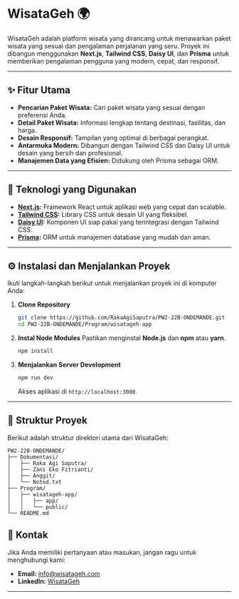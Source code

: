 # WisataGeh 🌍

WisataGeh adalah platform wisata yang dirancang untuk menawarkan paket wisata yang sesuai dan pengalaman perjalanan yang seru. Proyek ini dibangun menggunakan **Next.js**, **Tailwind CSS**, **Daisy UI**, dan **Prisma** untuk memberikan pengalaman pengguna yang modern, cepat, dan responsif.

---

## ✨ Fitur Utama
- **Pencarian Paket Wisata:** Cari paket wisata yang sesuai dengan preferensi Anda.
- **Detail Paket Wisata:** Informasi lengkap tentang destinasi, fasilitas, dan harga.
- **Desain Responsif:** Tampilan yang optimal di berbagai perangkat.
- **Antarmuka Modern:** Dibangun dengan Tailwind CSS dan Daisy UI untuk desain yang bersih dan profesional.
- **Manajemen Data yang Efisien:** Didukung oleh Prisma sebagai ORM.

---

## 🔧 Teknologi yang Digunakan
- **[Next.js](https://nextjs.org/):** Framework React untuk aplikasi web yang cepat dan scalable.
- **[Tailwind CSS](https://tailwindcss.com/):** Library CSS untuk desain UI yang fleksibel.
- **[Daisy UI](https://daisyui.com/):** Komponen UI siap pakai yang terintegrasi dengan Tailwind CSS.
- **[Prisma](https://www.prisma.io/):** ORM untuk manajemen database yang mudah dan aman.

---

## ⚙️ Instalasi dan Menjalankan Proyek
Ikuti langkah-langkah berikut untuk menjalankan proyek ini di komputer Anda:

1. **Clone Repository**
   ```bash
   git clone https://github.com/RakaAgiSaputra/PW2-22B-ONDEMANDE.git
   cd PW2-22B-ONDEMANDE/Program/wisatageh-app
   ```

2. **Instal Node Modules**
   Pastikan menginstal **Node.js** dan **npm** atau **yarn**.
   ```bash
   npm install
   ```


4. **Menjalankan Server Development**
   ```bash
   npm run dev
   ```
   Akses aplikasi di `http://localhost:3000`.

---

## 💃 Struktur Proyek
Berikut adalah struktur direktori utama dari WisataGeh:

```
PW2-22B-ONDEMANDE/
├── Dokumentasi/
│   ├── Raka Agi Saputra/
│   ├── Zani Eko Fitrianti/
│   ├── Anggit/
│   └── Noted.txt
├── Program/
│   ├── wisatageh-app/
│   │   ├── app/
│   │   └── public/
└── README.md
```

## 📧 Kontak
Jika Anda memiliki pertanyaan atau masukan, jangan ragu untuk menghubungi kami:
- **Email:** info@wisatageh.com
- **LinkedIn:** [WisataGeh](https://linkedin.com/in/wisatageh)

---
